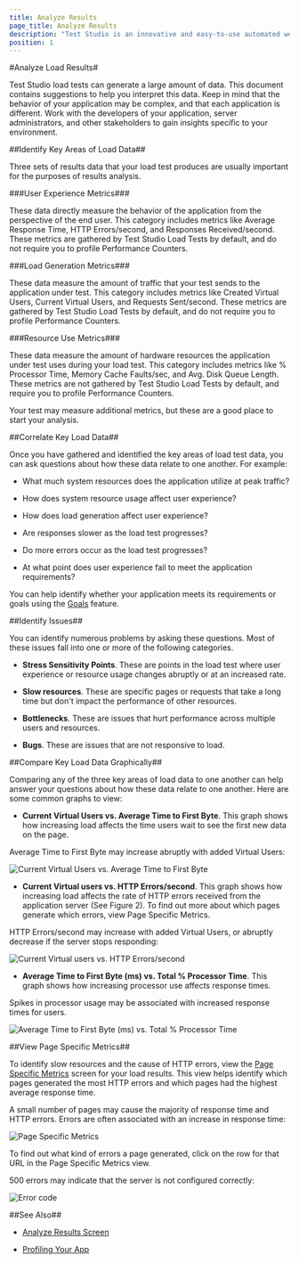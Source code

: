 ```yaml
---
title: Analyze Results
page_title: Analyze Results
description: "Test Studio is an innovative and easy-to-use automated web, WPF and load testing solution. Test Studio tests support essential technologies like ASP.NET AJAX, Silverlight, PHP and MVC. HTML5, Testing framework, functional testing, performance testing, load testing, exploratory testing, manual testing."
position: 1
---
```

#Analyze Load Results#

Test Studio load tests can generate a large amount of data. This document contains suggestions to help you interpret this data. Keep in mind that the behavior of your application may be complex, and that each application is different. Work with the developers of your application, server administrators, and other stakeholders to gain insights specific to your environment.

##Identify Key Areas of Load Data##

Three sets of results data that your load test produces are usually important for the purposes of results analysis.

###User Experience Metrics###

These data directly measure the behavior of the application from the perspective of the end user. This category includes metrics like Average Response Time, HTTP Errors/second, and Responses Received/second. These metrics are gathered by Test Studio Load Tests by default, and do not require you to profile Performance Counters.

###Load Generation Metrics###

These data measure the amount of traffic that your test sends to the application under test. This category includes metrics like Created Virtual Users, Current Virtual Users, and Requests Sent/second. These metrics are gathered by Test Studio Load Tests by default, and do not require you to profile Performance Counters.

###Resource Use Metrics###

These data measure the amount of hardware resources the application under test uses during your load test. This category includes metrics like % Processor Time, Memory Cache Faults/sec, and Avg. Disk Queue Length. These metrics are not gathered by Test Studio Load Tests by default, and require you to profile Performance Counters.

Your test may measure additional metrics, but these are a good place to start your analysis.

##Correlate Key Load Data##

Once you have gathered and identified the key areas of load test data, you can ask questions about how these data relate to one another. For example:

* What much system resources does the application utilize at peak traffic?

* How does system resource usage affect user experience? 

* How does load generation affect user experience?

* Are responses slower as the load test progresses?

* Do more errors occur as the load test progresses?

* At what point does user experience fail to meet the application requirements? 

You can help identify whether your application meets its requirements or goals using the <a href="/features/testing-types/load-testing/running-tests" target="_blank">Goals</a> feature.

##Identify Issues##

You can identify numerous problems by asking these questions. Most of these issues fall into one or more of the following categories.

* **Stress Sensitivity Points**. These are points in the load test where user experience or resource usage changes abruptly or at an increased rate.

* **Slow resources**. These are specific pages or requests that take a long time but don't impact the performance of other resources.

* **Bottlenecks**. These are issues that hurt performance across multiple users and resources.

* **Bugs**. These are issues that are not responsive to load.

##Compare Key Load Data Graphically##

Comparing any of the three key areas of load data to one another can help answer your questions about how these data relate to one another. Here are some common graphs to view:

* **Current Virtual Users vs. Average Time to First Byte**. This graph shows how increasing load affects the time users wait to see the first new data on the page. 

Average Time to First Byte may increase abruptly with added Virtual Users:

![Current Virtual Users vs. Average Time to First Byte][1]

* **Current Virtual users vs. HTTP Errors/second**. This graph shows how increasing load affects the rate of HTTP errors received from the application server (See Figure 2). To find out more about which pages generate which errors, view Page Specific Metrics.

HTTP Errors/second may increase with added Virtual Users, or abruptly decrease if the server stops responding:

![Current Virtual users vs. HTTP Errors/second][2]

* **Average Time to First Byte (ms) vs. Total % Processor Time**. This graph shows how increasing processor use affects response times.

Spikes in processor usage may be associated with increased response times for users.

![Average Time to First Byte (ms) vs. Total % Processor Time][3]

##View Page Specific Metrics##

To identify slow resources and the cause of HTTP errors, view the <a href="/features/testing-types/load-testing/analyzing-results" target="_blank">Page Specific Metrics</a> screen for your load results. This view helps identify which pages generated the most HTTP errors and which pages had the highest average response time.

A small number of pages may cause the majority of response time and HTTP errors. Errors are often associated with an increase in response time:

![Page Specific Metrics][4]

To find out what kind of errors a page generated, click on the row for that URL in the Page Specific Metrics view.

500 errors may indicate that the server is not configured correctly:

![Error code][5]

##See Also##

* <a href="/features/testing-types/load-testing/analyzing-results" target="_blank">Analyze Results Screen</a>

* <a href="/knowledge-base/load-testing-kb/profiling-your-app" target="_blank">Profiling Your App</a>

[1]: /img/knowledge-base/load-testing-kb/analyze-results/fig1.png
[2]: /img/knowledge-base/load-testing-kb/analyze-results/fig2.png
[3]: /img/knowledge-base/load-testing-kb/analyze-results/fig3.png
[4]: /img/knowledge-base/load-testing-kb/analyze-results/fig4.png
[5]: /img/knowledge-base/load-testing-kb/analyze-results/fig5.png

